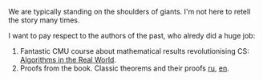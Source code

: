 We are typically standing on the shoulders of giants. I'm not here to retell the story many times.

I want to pay respect to the authors of the past, who alredy did a huge job:
1. Fantastic CMU course about mathematical results revolutionising CS: [Algorithms in the Real World](https://www.cs.cmu.edu/~15750/).
2. Proofs from the book. Classic theorems and their proofs [ru](http://pyrkov-professor.ru/Portals/0/Mediateka/Obzor/%D0%9C.%20%D0%90%D0%B9%D0%B3%D0%BD%D0%B5%D1%80,%20%D0%93.%20%D0%A6%D0%B8%D0%B3%D0%BB%D0%B5%D1%80%20-%D0%94%D0%BE%D0%BA%D0%B0%D0%B7%D0%B0%D1%82%D0%B5%D0%BB%D1%8C%D1%81%D1%82%D0%B2%D0%B0%20%D0%B8%D0%B7%20%D0%9A%D0%BD%D0%B8%D0%B3%D0%B8.%20%D0%9B%D1%83%D1%87%D1%88%D0%B8%D0%B5%20%D0%B4%D0%BE%D0%BA%D0%B0%D0%B7%D0%B0%D1%82%D0%B5%D0%BB%D1%8C%D1%81%D1%82%D0%B2%D0%B0%20%D1%81%D0%BE%20%D0%B2%D1%80%D0%B5%D0%BC%D0%B5%D0%BD%20%D0%95%D0%B2%D0%BA%D0%BB%D0%B8%D0%B4%D0%B0%20%D0%B4%D0%BE%20%D0%BD%D0%B0%D1%88%D0%B8%D1%85%20%D0%B4%D0%BD%D0%B5%D0%B9.(Mir,%202006)(253s).pdf), [en](https://en.wikipedia.org/wiki/Proofs_from_THE_BOOK). 
